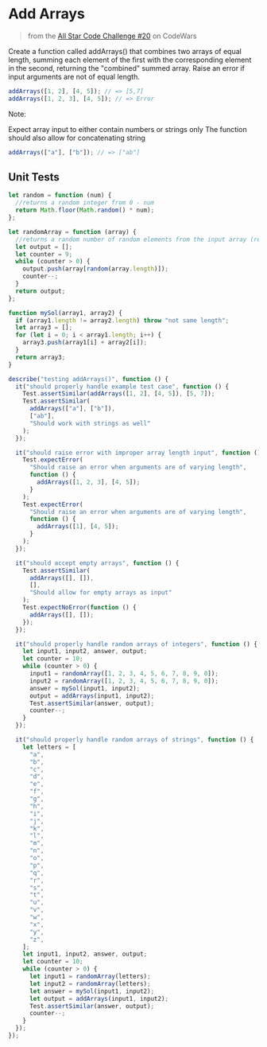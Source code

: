 # Add Arrays

> from the [All Star Code Challenge #20](https://www.codewars.com/kata/5865a75da5f19147370000c7/solutions) on CodeWars

Create a function called addArrays() that combines two arrays of equal length, summing each element of the first with the corresponding element in the second, returning the "combined" summed array.
Raise an error if input arguments are not of equal length.

```js
addArrays([1, 2], [4, 5]); // => [5,7]
addArrays([1, 2, 3], [4, 5]); // => Error
```

Note:

Expect array input to either contain numbers or strings only
The function should also allow for concatenating string

```js
addArrays(["a"], ["b"]); // => ["ab"]
```

## Unit Tests

```js
let random = function (num) {
  //returns a random integer from 0 - num
  return Math.floor(Math.random() * num);
};

let randomArray = function (array) {
  //returns a random number of random elements from the input array (repeats allowed)
  let output = [];
  let counter = 9;
  while (counter > 0) {
    output.push(array[random(array.length)]);
    counter--;
  }
  return output;
};

function mySol(array1, array2) {
  if (array1.length != array2.length) throw "not same length";
  let array3 = [];
  for (let i = 0; i < array1.length; i++) {
    array3.push(array1[i] + array2[i]);
  }
  return array3;
}

describe("testing addArrays()", function () {
  it("should properly handle example test case", function () {
    Test.assertSimilar(addArrays([1, 2], [4, 5]), [5, 7]);
    Test.assertSimilar(
      addArrays(["a"], ["b"]),
      ["ab"],
      "Should work with strings as well"
    );
  });

  it("should raise error with improper array length input", function () {
    Test.expectError(
      "Should raise an error when arguments are of varying length",
      function () {
        addArrays([1, 2, 3], [4, 5]);
      }
    );
    Test.expectError(
      "Should raise an error when arguments are of varying length",
      function () {
        addArrays([1], [4, 5]);
      }
    );
  });

  it("should accept empty arrays", function () {
    Test.assertSimilar(
      addArrays([], []),
      [],
      "Should allow for empty arrays as input"
    );
    Test.expectNoError(function () {
      addArrays([], []);
    });
  });

  it("should properly handle random arrays of integers", function () {
    let input1, input2, answer, output;
    let counter = 10;
    while (counter > 0) {
      input1 = randomArray([1, 2, 3, 4, 5, 6, 7, 8, 9, 0]);
      input2 = randomArray([1, 2, 3, 4, 5, 6, 7, 8, 9, 0]);
      answer = mySol(input1, input2);
      output = addArrays(input1, input2);
      Test.assertSimilar(answer, output);
      counter--;
    }
  });

  it("should properly handle random arrays of strings", function () {
    let letters = [
      "a",
      "b",
      "c",
      "d",
      "e",
      "f",
      "g",
      "h",
      "i",
      "j",
      "k",
      "l",
      "m",
      "n",
      "o",
      "p",
      "q",
      "r",
      "s",
      "t",
      "u",
      "v",
      "w",
      "x",
      "y",
      "z",
    ];
    let input1, input2, answer, output;
    let counter = 10;
    while (counter > 0) {
      let input1 = randomArray(letters);
      let input2 = randomArray(letters);
      let answer = mySol(input1, input2);
      let output = addArrays(input1, input2);
      Test.assertSimilar(answer, output);
      counter--;
    }
  });
});
```
